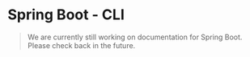 # Spring Boot - CLI

> We are currently still working on documentation for Spring Boot. Please check back
> in the future.